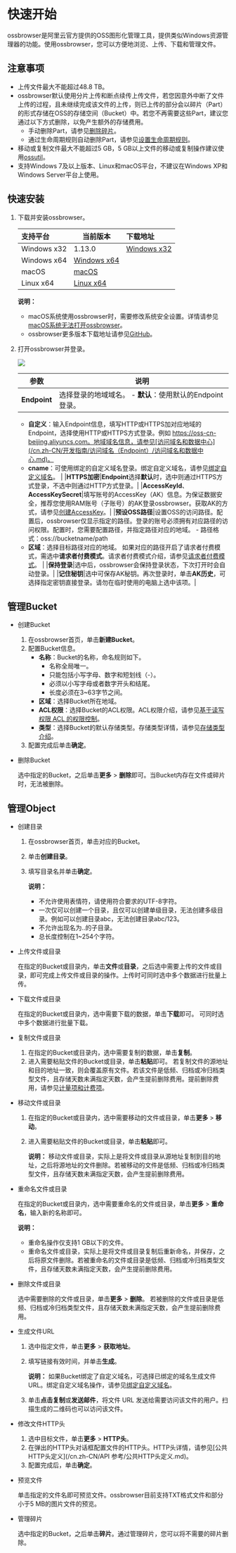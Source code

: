 # 快速开始

ossbrowser是阿里云官方提供的OSS图形化管理工具，提供类似Windows资源管理器的功能。使用ossbrowser，您可以方便地浏览、上传、下载和管理文件。

## 注意事项

-   上传文件最大不能超过48.8 TB。
-   ossbrowser默认使用分片上传和断点续传上传文件，若您因意外中断了文件上传的过程，且未继续完成该文件的上传，则已上传的部分会以碎片（Part）的形式存储在OSS的存储空间（Bucket）中。若您不再需要这些Part，建议您通过以下方式删除，以免产生额外的存储费用。
    -   手动删除Part，请参见[删除碎片](#li_3rq_l1e_6gg)。
    -   通过生命周期规则自动删除Part，请参见[设置生命周期规则](/cn.zh-CN/控制台用户指南/存储空间管理/基础设置/设置生命周期规则.md)。
-   移动或复制文件最大不能超过5 GB，5 GB以上文件的移动或复制操作建议使用[ossutil](/cn.zh-CN/常用工具/命令行工具ossutil/概述.md)。
-   支持Windows 7及以上版本、Linux和macOS平台，不建议在Windows XP和Windows Server平台上使用。

## 快速安装

1.  下载并安装ossbrowser。

    |支持平台|当前版本|下载地址|
    |:---|----|:---|
    |Windows x32|1.13.0|[Windows x32](https://gosspublic.alicdn.com/oss-browser/1.13.0/oss-browser-win32-ia32.zip)|
    |Windows x64|[Windows x64](https://gosspublic.alicdn.com/oss-browser/1.13.0/oss-browser-win32-x64.zip)|
    |macOS|[macOS](https://gosspublic.alicdn.com/oss-browser/1.13.0/oss-browser-darwin-x64.zip)|
    |Linux x64|[Linux x64](https://gosspublic.alicdn.com/oss-browser/1.13.0/oss-browser-linux-x64.zip)|

    **说明：**

    -   macOS系统使用ossbrowser时，需要修改系统安全设置。详情请参见[macOS系统无法打开ossbrowser](/cn.zh-CN/常用工具/图形化管理工具ossbrowser/常见问题.md)。
    -   ossbrowser更多版本下载地址请参见[GitHub](https://github.com/aliyun/oss-browser/blob/master/all-releases.md)。
2.  打开ossbrowser并登录。

    ![](https://static-aliyun-doc.oss-accelerate.aliyuncs.com/assets/img/zh-CN/9814459951/p40359.png)

    |参数|说明|
    |--|--|
    |**Endpoint**|选择登录的地域域名。     -   **默认**：使用默认的Endpoint登录。
    -   **自定义**：输入Endpoint信息，填写HTTP或HTTPS加对应地域的Endpoint，选择使用HTTP或HTTPS方式登录。例如 https://oss-cn-beijing.aliyuncs.com。地域域名信息，请参见[访问域名和数据中心](/cn.zh-CN/开发指南/访问域名（Endpoint）/访问域名和数据中心.md)。
    -   **cname**：可使用绑定的自定义域名登录。绑定自定义域名，请参见[绑定自定义域名](/cn.zh-CN/控制台用户指南/存储空间管理/传输管理/绑定自定义域名.md)。 |
    |**HTTPS加密**|**Endpoint**选择**默认**时，选中则通过HTTPS方式登录，不选中则通过HTTP方式登录。|
    |**AccessKeyId**、**AccessKeySecret**|填写账号的AccessKey（AK）信息。为保证数据安全，推荐您使用RAM账号（子账号）的AK登录ossbrowser。获取AK的方式，请参见[创建AccessKey]()。|
    |**预设OSS路径**|设置OSS的访问路径。配置后，ossbrowser仅显示指定的路径。登录的账号必须拥有对应路径的访问权限。配置时，您需要配置路径，并指定路径对应的地域。     -   路径格式：oss://bucketname/path
    -   **区域**：选择目标路径对应的地域。
如果对应的路径开启了请求者付费模式，需选中**请求者付费模式**。请求者付费模式介绍，请参见[请求者付费模式](/cn.zh-CN/开发指南/存储空间（Bucket）/请求者付费模式.md)。 |
    |**保持登录**|选中后，ossbrowser会保持登录状态，下次打开时会自动登录。|
    |**记住秘钥**|选中可保存AK秘钥。再次登录时，单击**AK历史**，可选择指定密钥直接登录。请勿在临时使用的电脑上选中该项。|


## 管理Bucket

-   创建Bucket
    1.  在ossbrowser首页，单击**新建Bucket**。
    2.  配置Bucket信息。
        -   **名称**：Bucket的名称，命名规则如下。
            -   名称全局唯一。
            -   只能包括小写字母、数字和短划线（-）。
            -   必须以小写字母或者数字开头和结尾。
            -   长度必须在3~63字节之间。
        -   **区域**：选择Bucket所在地域。
        -   **ACL权限**：选择Bucket的ACL权限。ACL权限介绍，请参见[基于读写权限 ACL 的权限控制](/cn.zh-CN/开发指南/数据安全/访问控制/读写权限ACL.md)。
        -   **类型**：选择Bucket的默认存储类型。存储类型详情，请参见[存储类型介绍](/cn.zh-CN/开发指南/存储类型/存储类型介绍.md)。
    3.  配置完成后单击**确定**。
-   删除Bucket

    选中指定的Bucket，之后单击**更多** \> **删除**即可。当Bucket内存在文件或碎片时，无法被删除。


## 管理Object

-   创建目录
    1.  在ossbrowser首页，单击对应的Bucket。
    2.  单击**创建目录**。
    3.  填写目录名并单击**确定**。

        **说明：**

        -   不允许使用表情符，请使用符合要求的UTF-8字符。
        -   一次仅可以创建一个目录，且仅可以创建单级目录，无法创建多级目录。例如可以创建目录abc，无法创建目录abc/123。
        -   不允许出现名为..的子目录。
        -   总长度控制在1~254个字符。
-   上传文件或目录

    在指定的Bucket或目录内，单击**文件**或**目录**，之后选中需要上传的文件或目录，即可完成上传文件或目录的操作。上传时可同时选中多个数据进行批量上传。

-   下载文件或目录

    在指定的Bucket或目录内，选中需要下载的数据，单击**下载**即可。 可同时选中多个数据进行批量下载。

-   复制文件或目录
    1.  在指定的Bucket或目录内，选中需要复制的数据，单击**复制**。
    2.  进入需要粘贴文件的Bucket或目录，单击**粘贴**即可。 若复制文件的源地址和目的地址一致，则会覆盖原有文件。若该文件是低频、归档或冷归档类型文件，且存储天数未满指定天数，会产生提前删除费用。提前删除费用，请参见[计量项和计费项](/cn.zh-CN/计量计费/计量项和计费项/概述.md)。
-   移动文件或目录
    1.  在指定的Bucket或目录内，选中需要移动的文件或目录，单击**更多** \> **移动**。
    2.  进入需要粘贴文件的Bucket或目录，单击**粘贴**即可。

        **说明：** 移动文件或目录，实际上是将文件或目录从源地址复制到目的地址，之后将源地址的文件删除。若被移动的文件是低频、归档或冷归档类型文件，且存储天数未满指定天数，会产生提前删除费用。

-   重命名文件或目录

    在指定的Bucket或目录内，选中需要重命名的文件或目录，单击**更多** \> **重命名**，输入新的名称即可。

    **说明：**

    -   重命名操作仅支持1 GB以下的文件。
    -   重命名文件或目录，实际上是将文件或目录复制后重新命名，并保存，之后将原文件删除。若被重命名的文件或目录是低频、归档或冷归档类型文件，且存储天数未满指定天数，会产生提前删除费用。
-   删除文件或目录

    选中需要删除的文件或目录，单击**更多** \> **删除**。 若被删除的文件或目录是低频、归档或冷归档类型文件，且存储天数未满指定天数，会产生提前删除费用。

-   生成文件URL
    1.  选中指定文件，单击**更多** \> **获取地址**。
    2.  填写链接有效时间，并单击**生成**。

        **说明：** 如果Bucket绑定了自定义域名，可选择已绑定的域名生成文件URL。绑定自定义域名操作，请参见[绑定自定义域名](/cn.zh-CN/控制台用户指南/存储空间管理/传输管理/绑定自定义域名.md)。

    3.  单击**点击复制**或**发送邮件**，将文件 URL 发送给需要访问该文件的用户。扫描生成的二维码也可以访问该文件。
-   修改文件HTTP头
    1.  选中目标文件，单击**更多** \> **HTTP头**。
    2.  在弹出的HTTP头对话框配置文件的HTTP头。HTTP头详情，请参见[公共HTTP头定义](/cn.zh-CN/API 参考/公共HTTP头定义.md)。
    3.  配置完成后，单击**确定**。
-   预览文件

    单击指定的文件名即可预览文件。ossbrowser目前支持TXT格式文件和部分小于5 MB的图片文件的预览。

-   管理碎片

    选中指定的Bucket，之后单击**碎片**。通过管理碎片，您可以将不需要的碎片删除。


